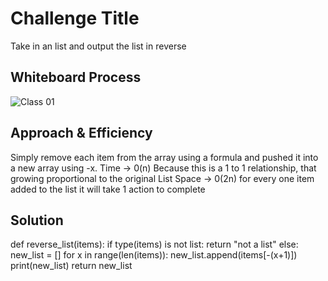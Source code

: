 # Challenge Title
Take in an list and output the list in reverse 

## Whiteboard Process
 ![Class 01](https://houseofjavascript.github.io/reading-notes/class%2001)

## Approach & Efficiency
Simply remove each item from the array using a formula and pushed it into a new array using -x. Time -> 0(n) Because this is a 1 to 1 relationship, that growing proportional to the original List
Space -> 0(2n) for every one item added to the list it will take 1 action to complete 

## Solution
def reverse_list(items):
  if type(items) is not list:
    return "not a list"
  else:
    new_list = []
    for x in range(len(items)):
        new_list.append(items[-(x+1)])
        print(new_list)
    return new_list
